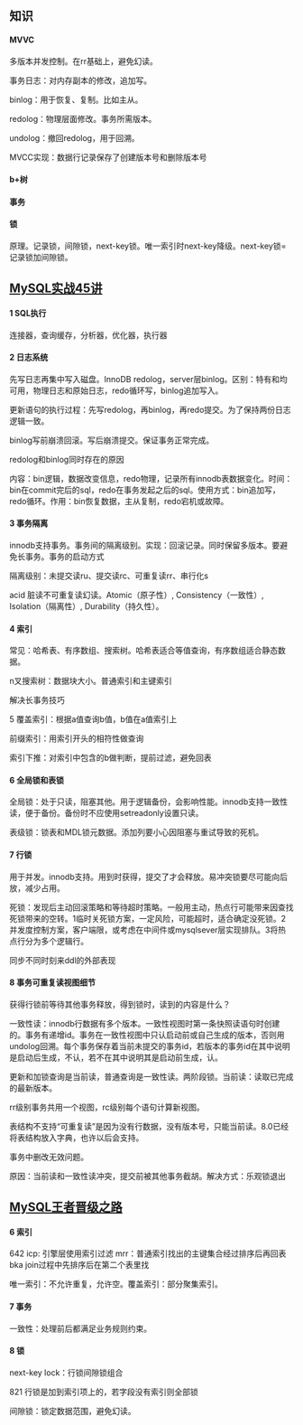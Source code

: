 ## 知识

#### MVVC

多版本并发控制。在rr基础上，避免幻读。

事务日志：对内存副本的修改，追加写。

binlog：用于恢复、复制。比如主从。

redolog：物理层面修改。事务所需版本。

undolog：撤回redolog，用于回溯。

MVCC实现：数据行记录保存了创建版本号和删除版本号

#### b+树

#### 事务

#### 锁

原理。记录锁，间隙锁，next-key锁。唯一索引时next-key降级。next-key锁=记录锁加间隙锁。

## [MySQL实战45讲](https://time.geekbang.org/column/intro/139)

#### 1 SQL执行

连接器，查询缓存，分析器，优化器，执行器

#### 2 日志系统

先写日志再集中写入磁盘。InnoDB redolog，server层binlog。区别：特有和均可用，物理日志和原始日志，redo循环写，binlog追加写入。

更新语句的执行过程：先写redolog，再binlog，再redo提交。为了保持两份日志逻辑一致。

binlog写前崩溃回滚。写后崩溃提交。保证事务正常完成。

redolog和binlog同时存在的原因

内容：bin逻辑，数据改变信息，redo物理，记录所有innodb表数据变化。时间：bin在commit完后的sql，redo在事务发起之后的sql。使用方式：bin追加写，redo循环。作用：bin恢复数据，主从复制，redo宕机或故障。

#### 3 事务隔离

innodb支持事务。事务间的隔离级别。实现：回滚记录。同时保留多版本。要避免长事务。事务的启动方式

隔离级别：未提交读ru、提交读rc、可重复读rr、串行化s

acid 脏读不可重复读幻读。Atomic（原子性）, Consistency（一致性）, Isolation（隔离性）, Durability（持久性）。

#### 4 索引

常见：哈希表、有序数组、搜索树。哈希表适合等值查询，有序数组适合静态数据。

n叉搜索树：数据块大小。普通索引和主键索引

解决长事务技巧

5 覆盖索引：根据a值查询b值，b值在a值索引上

前缀索引：用索引开头的相符性做查询

索引下推：对索引中包含的b做判断，提前过滤，避免回表

#### 6 全局锁和表锁

全局锁：处于只读，阻塞其他。用于逻辑备份，会影响性能。innodb支持一致性读，便于备份。备份时不应使用setreadonly设置只读。

表级锁：锁表和MDL锁元数据。添加列要小心因阻塞与重试导致的死机。

#### 7 行锁

用于并发。innodb支持。用到时获得，提交了才会释放。易冲突锁要尽可能向后放，减少占用。

死锁：发现后主动回滚策略和等待超时策略。一般用主动，热点行可能带来因查找死锁带来的空转。1临时关死锁方案，一定风险，可能超时，适合确定没死锁。2并发度控制方案，客户端限，或考虑在中间件或mysqlsever层实现排队。3将热点行分为多个逻辑行。

同步不同时刻来ddl的外部表现

#### 8 事务可重复读视图细节

获得行锁前等待其他事务释放，得到锁时，读到的内容是什么？

一致性读：innodb行数据有多个版本。一致性视图时第一条快照读语句时创建的。事务有递增id。事务在一致性视图中只认启动前或自己生成的版本，否则用undolog回溯。每个事务保存着当前未提交的事务id，若版本的事务id在其中说明是启动后生成，不认，若不在其中说明其是启动前生成，认。

更新和加锁查询是当前读，普通查询是一致性读。两阶段锁。当前读：读取已完成的最新版本。

rr级别事务共用一个视图，rc级别每个语句计算新视图。

表结构不支持“可重复读”是因为没有行数据，没有版本号，只能当前读。8.0已经将表结构放入字典，也许以后会支持。

事务中删改无效问题。

原因：当前读和一致性读冲突，提交前被其他事务截胡。解决方式：乐观锁退出

## [MySQL王者晋级之路](https://book.douban.com/subject/30172800/)

#### 6 索引

642 icp: 引擎层使用索引过滤 mrr：普通索引找出的主键集合经过排序后再回表 bka join过程中先排序后在第二个表里找

唯一索引：不允许重复，允许空。覆盖索引：部分聚集索引。

#### 7 事务

一致性：处理前后都满足业务规则约束。

#### 8 锁

next-key lock：行锁间隙锁组合

821 行锁是加到索引项上的，若字段没有索引则全部锁

间隙锁：锁定数据范围，避免幻读。
